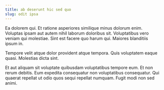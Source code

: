 ```yaml
---
title: ab deserunt hic sed quo
slug: odit ipsa
---
```


Ea dolorem qui. Et ratione asperiores similique minus dolorum enim. Voluptas ipsam aut autem nihil laborum doloribus sit. Voluptatibus vero veniam qui molestiae. Sint est facere quo harum qui. Maiores blanditiis ipsum in.

Tempore velit atque dolor provident atque tempora. Quis voluptatem eaque quasi. Molestias dicta sint.

Et aut aliquam sit voluptate quibusdam voluptatibus tempore eum. Et non rerum debitis. Eum expedita consequatur non voluptatibus consequatur. Qui quaerat repellat ut odio quos sequi repellat numquam. Fugit modi non sed animi.
